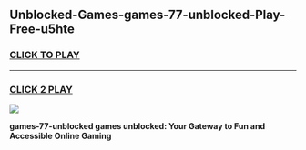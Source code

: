 
## Unblocked-Games-games-77-unblocked-Play-Free-u5hte
<h3>
<a href="https://premium76.site?title=games-77-unblocked&ref=10A">CLICK TO PLAY</a></h3>
<hr>

<h3>
<a href="https://premium76.site?title=games-77-unblocked&ref=10A">CLICK 2 PLAY</a>
  
</h3>

<a href="https://premium76.site?title=games-77-unblocked&ref=10A"><img src="https://clearcache.store/games.png"></a>


**games-77-unblocked games unblocked: Your Gateway to Fun and Accessible Online Gaming**
